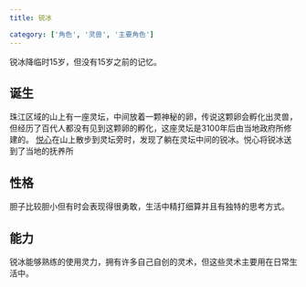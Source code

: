 ```yaml
---
title: 锐冰

category: ['角色', '灵兽', '主要角色']
---
```


锐冰降临时15岁，但没有15岁之前的记忆。

## 诞生

珠江区域的山上有一座灵坛，中间放着一颗神秘的卵，传说这颗卵会孵化出灵兽，但经历了百代人都没有见到这颗卵的孵化，这座灵坛是3100年后由当地政府所修建的。
[悦心](../悦心/index.md)在山上散步到灵坛旁时，发现了躺在灵坛中间的锐冰。悦心将锐冰送到了当地的抚养所

## 性格

胆子比较胆小但有时会表现得很勇敢，生活中精打细算并且有独特的思考方式。

## 能力

锐冰能够熟练的使用灵力，拥有许多自己自创的灵术，但这些灵术主要用在日常生活中。
